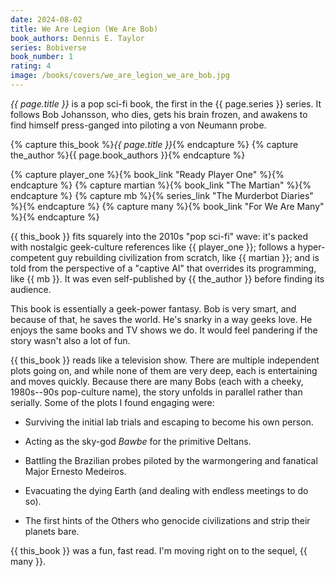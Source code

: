 ```yaml
---
date: 2024-08-02
title: We Are Legion (We Are Bob)
book_authors: Dennis E. Taylor
series: Bobiverse
book_number: 1
rating: 4
image: /books/covers/we_are_legion_we_are_bob.jpg
---
```


<cite class="book-title">{{ page.title }}</cite> is a pop sci-fi book, the
first in the <span class="book-series">{{ page.series }}</span> series. It
follows Bob Johansson, who dies, gets his brain frozen, and awakens to find
himself press-ganged into piloting a von Neumann probe.

{% capture this_book %}<cite class="book-title">{{ page.title }}</cite>{% endcapture %}
{% capture the_author %}<span class="author-name">{{ page.book_authors }}</span>{% endcapture %}

{% capture player_one %}{% book_link "Ready Player One" %}{% endcapture %}
{% capture martian %}{% book_link "The Martian" %}{% endcapture %}
{% capture mb %}{% series_link "The Murderbot Diaries" %}{% endcapture %}
{% capture many %}{% book_link "For We Are Many" %}{% endcapture %}

{{ this_book }} fits squarely into the 2010s "pop sci-fi" wave: it's packed
with nostalgic geek-culture references like {{ player_one }}; follows a
hyper-competent guy rebuilding civilization from scratch, like {{ martian }};
and is told from the perspective of a "captive AI" that overrides its
programming, like {{ mb }}. It was even self-published by {{ the_author }}
before finding its audience.

This book is essentially a geek-power fantasy. Bob is very smart, and because
of that, he saves the world. He's snarky in a way geeks love. He enjoys the
same books and TV shows we do. It would feel pandering if the story wasn't
also a lot of fun.

{{ this_book }} reads like a television show. There are multiple independent
plots going on, and while none of them are very deep, each is entertaining and
moves quickly. Because there are many Bobs (each with a cheeky, 1980s--90s
pop-culture name), the story unfolds in parallel rather than serially. Some of
the plots I found engaging were:

- Surviving the initial lab trials and escaping to become his own person.

- Acting as the sky-god _Bawbe_ for the primitive Deltans.

- Battling the Brazilian probes piloted by the warmongering and fanatical
  Major Ernesto Medeiros.

- Evacuating the dying Earth (and dealing with endless meetings to do so).

- The first hints of the Others who genocide civilizations and strip their
  planets bare.

{{ this_book }} was a fun, fast read. I'm moving right on to the sequel, {{
many }}.
